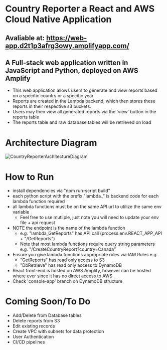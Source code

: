 # Country Reporter a React and AWS Cloud Native Application

## Avaliable at: https://web-app.d2t1p3afrg3owy.amplifyapp.com/

## A Full-stack web application written in JavaScript and Python, deployed on AWS Amplify

* This web application allows users to generate and view reports based on a specific country or a specific year.
* Reports are created in the Lambda backend, which then stores these reports in their respective s3 buckets.
* Users may then view all generated reports via the 'view' button in the reports table
* The reports table and raw database tables will be retrieved on load

#  Architecture Diagram
![CountryReporterArchitectureDiagram](https://github.com/abdulm7/Country-Reporter/assets/46537861/0367b775-ea35-403e-9d50-2d9b9928b443)

# How to Run

* install dependencies via "npm run-script build"
* each python script with the prefix "lambda_" is backend code for each lambda function required
* all lambda functions must be on the same API url to utilize the same env variable
  * Feel free to use mutliple, just note you will need to update your env file + api request
* NOTE the endpoint is the name of the lambda function
  * e.g. "lambda_GetReports" has API call (process.env.REACT_APP_API + "/GetReports")
  * Note that most lambda functions require query string parameters e.g. "/CreateCountryReport?country=Canada"
* Ensure you give lambda functions appropriate roles via IAM Roles e.g. 
  * "GetReports" has read only access to S3
  * "DbRetrieve" has read only access to DynamoDB
* React front-end is hosted on AWS Amplify, however can be hosted where ever since it has no direct access to AWS
* Check 'console-app' branch on DynamoDB structure 

# Coming Soon/To Do
* Add/Delete from Database tables
* Delete reports from S3
* Edit existing records
* Create VPC with subnets for data protection
* User Authentication
* CI/CD pipelines
